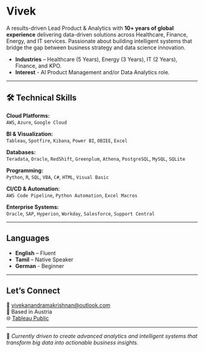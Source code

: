 # Vivek

A results-driven Lead Product & Analytics with **10+ years of global experience** delivering data-driven solutions across Healthcare, Finance, Energy, and IT services. Passionate about building intelligent systems that bridge the gap between business strategy and data science innovation.

- **Industries** – Healthcare (5 Years), Energy (3 Years), IT (2 Years), Finance, and KPO.
- **Interest** - AI Product Management and/or Data Analytics role.
---

## 🛠️ Technical Skills

**Cloud Platforms:**  
`AWS`, `Azure`, `Google Cloud`  

**BI & Visualization:**  
`Tableau`, `Spotfire`, `Kibana`, `Power BI`, `OBIEE`, `Excel`  

**Databases:**  
`Teradata`, `Oracle`, `RedShift`, `Greenplum`, `Athena`, `PostgreSQL`, `MySQL`, `SQLite`  

**Programming:**  
`Python`, `R`, `SQL`, `VBA`, `C#`, `HTML`, `Visual Basic`  

**CI/CD & Automation:**  
`AWS Code Pipeline`, `Python Automation`, `Excel Macros`  

**Enterprise Systems:**  
`Oracle`, `SAP`, `Hyperion`, `Workday`, `Salesforce`, `Support Central`

---

## Languages

- **English** – Fluent  
- **Tamil** – Native Speaker
- **German** - Beginner
---

## Let’s Connect

📧 [vivekanandramakrishnan@outlook.com](mailto:vivekanandramakrishnan@outlook.com)  
📍 Based in Austria  
🌐 [Tableau Public](https://public.tableau.com/app/profile/vivekanand4623/vizzes)

---

🔭 *Currently driven to create advanced analytics and intelligent systems that transform big data into actionable business insights.*
